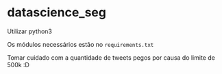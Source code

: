 # datascience_seg

Utilizar python3

Os módulos necessários estão no ```requirements.txt```

Tomar cuidado com a quantidade de tweets pegos por causa do limite de 500k :D